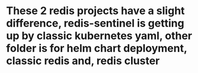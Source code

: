 # These 2 redis projects have a slight difference, redis-sentinel is getting up by classic kubernetes yaml, other folder is for helm chart deployment, classic redis and, redis cluster
